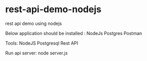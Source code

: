 # rest-api-demo-nodejs
rest api demo using nodejs

Below application should be installed :
NodeJs
Postgres
Postman

Tools:
NodeJS
Postgresql 
Rest API


Run api server:
node server.js

